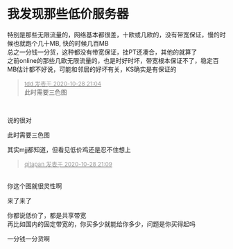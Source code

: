 # 我发现那些低价服务器


特别是那些无限流量的，网络基本都很差，十欧或几欧的，没有带宽保证，慢的时候也就跑个几十MB, 快的时候几百MB<br />
总之一分钱一分货，这种都没有带宽保证，挂PT还凑合，其他的就算了<br />
之前online的那些几欧无限流量的，也是时好时坏，带宽根本保证不了，稳定百MB估计都不好说，可能和邻居的好坏有关，KS确实是有保证的

<div class="quote"><blockquote><font size="2"><a href="https://www.hostloc.com/forum.php?mod=redirect&amp;goto=findpost&amp;pid=9366230&amp;ptid=759564" target="_blank"><font color="#999999">tdd 发表于 2020-10-28 21:04</font></a></font><br />
此时需要三色图</blockquote></div><br />
<img id="aimg_FO84o" onclick="zoom(this, this.src, 0, 0, 0)" class="zoom" src="https://kyun.ltyuanfang.cn/tc/2020/10/28/c378d3dacf53d.gif" onmouseover="img_onmouseoverfunc(this)" onload="thumbImg(this)" border="0" alt="" />

说的很对

此时需要三色图

其实mjj都知道，但看见低价鸡还是忍不住想上<img src="static/image/smiley/default/lol.gif" smilieid="12" border="0" alt="" />

<div class="quote"><blockquote><font size="2"><a href="https://www.hostloc.com/forum.php?mod=redirect&amp;goto=findpost&amp;pid=9366267&amp;ptid=759564" target="_blank"><font color="#999999">qitapan 发表于 2020-10-28 21:09</font></a></font></blockquote></div><br />
你这个图就很灵性啊

来了来了<br />
<img id="aimg_pX2s1" onclick="zoom(this, this.src, 0, 0, 0)" class="zoom" src="https://www.gejiba.com/view.php/91ccf6b9e7abca345d3777cc80717f4d.png" onmouseover="img_onmouseoverfunc(this)" onload="thumbImg(this)" border="0" alt="" />

你都说低价了，都是共享带宽<br />
再比如国内的固定带宽的，你买多少就能给你多少，问题是你买得起吗

一分钱一分货啊
